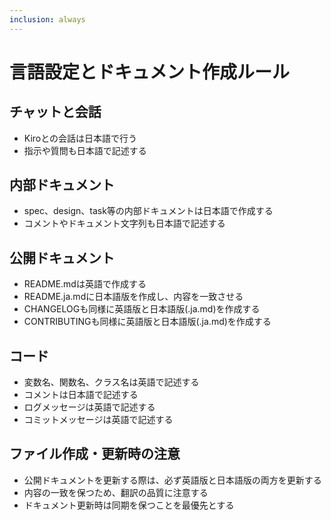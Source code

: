 ```yaml
---
inclusion: always
---
```


# 言語設定とドキュメント作成ルール

## チャットと会話
- Kiroとの会話は日本語で行う
- 指示や質問も日本語で記述する

## 内部ドキュメント
- spec、design、task等の内部ドキュメントは日本語で作成する
- コメントやドキュメント文字列も日本語で記述する

## 公開ドキュメント
- README.mdは英語で作成する
- README.ja.mdに日本語版を作成し、内容を一致させる
- CHANGELOGも同様に英語版と日本語版(.ja.md)を作成する
- CONTRIBUTINGも同様に英語版と日本語版(.ja.md)を作成する

## コード
- 変数名、関数名、クラス名は英語で記述する
- コメントは日本語で記述する
- ログメッセージは英語で記述する
- コミットメッセージは英語で記述する

## ファイル作成・更新時の注意
- 公開ドキュメントを更新する際は、必ず英語版と日本語版の両方を更新する
- 内容の一致を保つため、翻訳の品質に注意する
- ドキュメント更新時は同期を保つことを最優先とする